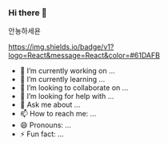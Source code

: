 ### Hi there 👋

안뇽하세욘

https://img.shields.io/badge/v1?logo=React&message=React&color=#61DAFB

- 🔭 I’m currently working on ...
- 🌱 I’m currently learning ...
- 👯 I’m looking to collaborate on ...
- 🤔 I’m looking for help with ...
- 💬 Ask me about ...
- 📫 How to reach me: ...
- 😄 Pronouns: ...
- ⚡ Fun fact: ...

